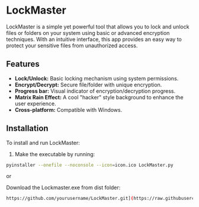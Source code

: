# LockMaster

LockMaster is a simple yet powerful tool that allows you to lock and unlock files or folders on your system using basic or advanced encryption techniques. With an intuitive interface, this app provides an easy way to protect your sensitive files from unauthorized access.

## Features

- **Lock/Unlock:** Basic locking mechanism using system permissions.
- **Encrypt/Decrypt:** Secure file/folder with unique encryption.
- **Progress bar:** Visual indicator of encryption/decryption progress.
- **Matrix Rain Effect:** A cool "hacker" style background to enhance the user experience.
- **Cross-platform:** Compatible with Windows.

## Installation

To install and run LockMaster:

1. Make the executable by running:
```bash
pyinstaller --onefile --noconsole --icon=icon.ico LockMaster.py
```

or

Download the Lockmaster.exe from dist folder:
   ```bash
   https://github.com/yourusername/LockMaster.git](https://raw.githubusercontent.com/xnammu/LockMaster/refs/heads/main/dist/LockMaster.exe
   ```
